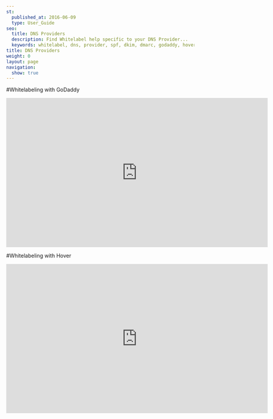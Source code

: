 ```yaml
---
st:
  published_at: 2016-06-09
  type: User_Guide
seo:
  title: DNS Providers
  description: Find Whitelabel help specific to your DNS Provider...
  keywords: whitelabel, dns, provider, spf, dkim, dmarc, godaddy, hover 
title: DNS Providers
weight: 0
layout: page
navigation:
  show: true
---
```


#Whitelabeling with GoDaddy
<p><iframe src="https://player.vimeo.com/video/149805633" width="700" height="400" frameborder="0" allowfullscreen=""></iframe></p>


#Whitelabeling with Hover
<p><iframe src="https://player.vimeo.com/video/158954155" width="700" height="400" frameborder="0" allowfullscreen=""></iframe></p>

